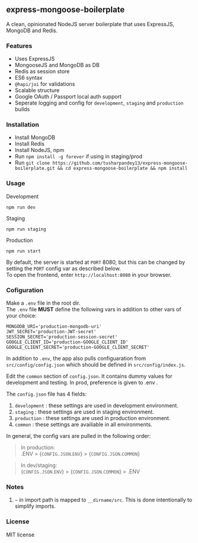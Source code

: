 ## express-mongoose-boilerplate

A clean, opinionated NodeJS server boilerplate that uses ExpressJS, MongoDB and Redis.

### Features

- Uses ExpressJS
- MongooseJS and MongoDB as DB
- Redis as session store
- ES6 syntax
- `@hapi/joi` for validations
- Scalable structure
- Google OAuth / Passport local auth support
- Seperate logging and config for `development`, `staging` and `production` builds

### Installation

- Install MongoDB
- Install Redis
- Install NodeJS, npm
- Run `npm install -g forever` if using in staging/prod
- Run `git clone https://github.com/tusharpandey13/express-mongoose-boilerplate.git && cd express-mongoose-boilerplate && npm install`

### Usage

Development

    npm run dev

Staging

    npm run staging

Production

    npm run start

By default, the server is started at `PORT` 8080, but this can be changed by setting the `PORT` config var as described below.  
To open the frontend, enter `http://localhost:8080` in your browser.

### Cofiguration

Make a `.env` file in the root dir.  
The `.env` file **MUST** define the following vars in addition to other vars of your choice:

    MONGODB_URI='production-mongodb-uri'
    JWT_SECRET='production-JWT-secret'
    SESSION_SECRET='production-session-secret'
    GOOGLE_CLIENT_ID='production-GOOGLE_CLIENT_ID'
    GOOGLE_CLIENT_SECRET='production-GOOGLE_CLIENT_SECRET'

In addition to `.env`, the app also pulls configuaration from `src/config/config.json` which should be defined in `src/config/index.js`.

Edit the `common` section of `config.json`. It contains dummy values for development and testing. In prod, preference is given to .env .

The `config.json` file has 4 fields:

1. `development` : these settings are used in development environment.
2. `staging` : these settings are used in staging environment.
3. `production` : these settings are used in production environment.
4. `common` : these settings are availiable in all environments.

In general, the config vars are pulled in the following order:

> In production:  
> .ENV > {`CONFIG.JSON`.`ENV`} > {`CONFIG.JSON`.`COMMON`}

> In dev/staging:  
> {`CONFIG.JSON`.`ENV`} > {`CONFIG.JSON`.`COMMON`} > .ENV

### Notes

1. `~` in import path is mapped to `__dirname/src`. This is done intentionally to simplify imports.

### License

MIT license

